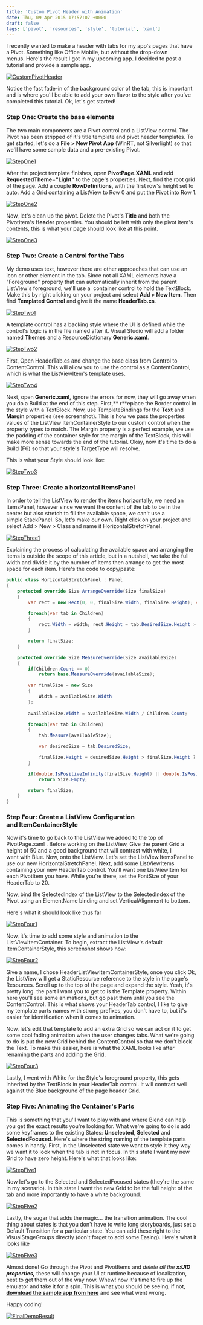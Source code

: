 ```yaml
---
title: 'Custom Pivot Header with Animation'
date: Thu, 09 Apr 2015 17:57:07 +0000
draft: false
tags: ['pivot', 'resources', 'style', 'tutorial', 'xaml']
---
```


I recently wanted to make a header with tabs for my app's pages that have a Pivot. Something like Office Mobile, but without the drop-down menus. Here's the result I got in my upcoming app. I decided to post a tutorial and provide a sample app.

[![CustomPivotHeader](/wp-content/uploads/2015/04/custompivotheader.gif)](/wp-content/uploads/2015/04/custompivotheader.gif)

Notice the fast fade-in of the background color of the tab, this is important and is where you'll be able to add your own flavor to the style after you've completed this tutorial. Ok, let's get started!

### Step One: Create the base elements

The two main components are a Pivot control and a ListView control. The Pivot has been stripped of it's title template and pivot header templates. To get started, let's do a **File > New Pivot App** (WinRT, not Silverlight) so that we'll have some sample data and a pre-existing Pivot.

[![StepOne1](/wp-content/uploads/2015/04/stepone1.png?w=700)](/wp-content/uploads/2015/04/stepone1.png)

After the project template finishes, open **PivotPage.XAML** and add **RequestedTheme="Light"** to the page's properties. Next, find the root grid of the page. Add a couple **RowDefinitions**, with the first row's height set to auto. Add a Grid containing a ListView to Row 0 and put the Pivot into Row 1.

[![StepOne2](/wp-content/uploads/2015/04/stepone2.png?w=700)](/wp-content/uploads/2015/04/stepone2.png)

Now, let's clean up the pivot. Delete the Pivot's **Title** and both the PivotItem's **Header** properties. You should be left with only the pivot item's contents, this is what your page should look like at this point.

[![StepOne3](/wp-content/uploads/2015/04/stepone3.png?w=700)](/wp-content/uploads/2015/04/stepone3.png)

### Step Two: Create a Control for the Tabs

My demo uses text, however there are other approaches that can use an icon or other element in the tab. Since not all XAML elements have a "Foreground" property that can automatically inherit from the parent ListView's foreground, we'll use a  container control to hold the TextBlock. Make this by right clicking on your project and select **Add > New Item**. Then find **Templated Control** and give it the name **HeaderTab.cs**.

[![StepTwo1](/wp-content/uploads/2015/04/steptwo1.png?w=700)](/wp-content/uploads/2015/04/steptwo1.png)

A template control has a backing style where the UI is defined while the control's logic is in the file named after it. Visual Studio will add a folder named **Themes** and a ResourceDictionary **Generic.xaml**.

[![StepTwo2](/wp-content/uploads/2015/04/steptwo2.png)](/wp-content/uploads/2015/04/steptwo2.png)

First, Open HeaderTab.cs and change the base class from Control to ContentControl. This will allow you to use the control as a ContentControl, which is what the ListViewItem's template uses.

[![StepTwo4](/wp-content/uploads/2015/04/steptwo4.png?w=700)](/wp-content/uploads/2015/04/steptwo4.png)

Next, open **Generic.xaml,** ignore the errors for now, they will go away when you do a Build at the end of this step. First,** r**eplace the Border control in the style with a TextBlock. Now, use TemplateBindings for the **Text** and **Margin** properties (see screenshot). This is how we pass the properties values of the ListView ItemContainerStyle to our custom control when the property types to match. The Margin property is a perfect example, we use the padding of the container style for the margin of the TextBlock, this will make more sense towards the end of the tutorial. Okay, now it's time to do a Build (F6) so that your style's TargetType will resolve.

This is what your Style should look like:

[![StepTwo3](/wp-content/uploads/2015/04/steptwo3.png)](/wp-content/uploads/2015/04/steptwo3.png)

### Step Three: Create a horizontal ItemsPanel

In order to tell the ListView to render the items horizontally, we need an ItemsPanel, however since we want the content of the tab to be in the center but also stretch to fill the available space, we can't use a simple StackPanel. So, let's make our own. Right click on your project and select Add > New > Class and name it HorizontalStretchPanel.

[![StepThree1](/wp-content/uploads/2015/04/stepthree1.png?w=700)](/wp-content/uploads/2015/04/stepthree1.png)

Explaining the process of calculating the available space and arranging the items is outside the scope of this article, but in a nutshell, we take the full width and divide it by the number of items then arrange to get the most space for each item. Here's the code to copy/paste:


```csharp
public class HorizontalStretchPanel : Panel 
{ 
    protected override Size ArrangeOverride(Size finalSize) 
    { 
        var rect = new Rect(0, 0, finalSize.Width, finalSize.Height); var width = finalSize.Width / Children.Count;

        foreach(var tab in Children) 
        { 
            rect.Width = width; rect.Height = tab.DesiredSize.Height > finalSize.Height ? tab.DesiredSize.Height : finalSize.Height; tab.Arrange(rect); rect.X = width + rect.X; 
        }

        return finalSize; 
    }

    protected override Size MeasureOverride(Size availableSize) 
    { 
        if(Children.Count == 0) 
            return base.MeasureOverride(availableSize);

        var finalSize = new Size 
        { 
            Width = availableSize.Width 
        }; 
        
        availableSize.Width = availableSize.Width / Children.Count;

        foreach(var tab in Children) 
        { 
            tab.Measure(availableSize);

            var desiredSize = tab.DesiredSize; 

            finalSize.Height = desiredSize.Height > finalSize.Height ? desiredSize.Height : finalSize.Height; 
        }

        if(double.IsPositiveInfinity(finalSize.Height) || double.IsPositiveInfinity(finalSize.Width)) 
            return Size.Empty;

        return finalSize; 
    } 
}
```


### Step Four: Create a ListView Configuration and ItemContainerStyle

Now it's time to go back to the ListView we added to the top of PivotPage.xaml . Before working on the ListView, Give the parent Grid a height of 50 and a good background that will contrast with white, I went with Blue. Now, onto the ListView. Let's set the ListView.ItemsPanel to use our new HorizontalStretchPanel. Next, add some ListViewItems containing your new HeaderTab control. You'll want one ListViewItem for each PivotItem you have. While you're there, set the FontSize of your HeaderTab to 20.

Now, bind the SelectedIndex of the ListView to the SelectedIndex of the Pivot using an ElementName binding and set VerticalAlignment to bottom.

Here's what it should look like thus far

[![StepFour1](/wp-content/uploads/2015/04/stepfour1.png)](/wp-content/uploads/2015/04/stepfour1.png)

Now, it's time to add some style and animation to the ListViewItemContainer. To begin, extract the ListView's default ItemContainerStyle, this screenshot shows how:

[![StepFour2](/wp-content/uploads/2015/04/stepfour2.png?w=700)](/wp-content/uploads/2015/04/stepfour2.png)

Give a name, I chose HeaderListViewItemContainerStyle, once you click Ok, the ListView will get a StaticResource reference to the style in the page's Resources. Scroll up to the top of the page and expand the style. Yeah, it's pretty long. the part I want you to get to is the Template property. Within here you'll see some animations, but go past them until you see the ContentControl. This is what shows your HeaderTab control, I like to give my template parts names with strong prefixes, you don't have to, but it's easier for identification when it comes to animation.

Now, let's edit that template to add an extra Grid so we can act on it to get some cool fading animation when the user changes tabs. What we're going to do is put the new Grid behind the ContentControl so that we don't block the Text. To make this easier, here is what the XAML looks like after renaming the parts and adding the Grid.

[![StepFour3](/wp-content/uploads/2015/04/stepfour3.png)](/wp-content/uploads/2015/04/stepfour3.png)

Lastly, I went with White for the Style's foreground property, this gets inherited by the TextBlock in your HeaderTab control. It will contrast well against the Blue background of the page header Grid.

### Step Five: Animating the Container's Parts

This is something that you'll want to play with and where Blend can help you get the exact results you're looking for. What we're going to do is add some keyframes to the existing States: **Unselected**, **Selected** and **SelectedFocused**. Here's where the string naming of the template parts comes in handy. First, in the Unselected state we want to style it they way we want it to look when the tab is not in focus. In this state I want my new Grid to have zero height. Here's what that looks like:

[![StepFive1](/wp-content/uploads/2015/04/stepfive1.png?w=700)](/wp-content/uploads/2015/04/stepfive1.png)

Now let's go to the Selected and SelectedFocused states (they're the same in my scenario). In this state I want the new Grid to be the full height of the tab and more importantly to have a white background.

[![StepFive2](/wp-content/uploads/2015/04/stepfive2.png)](/wp-content/uploads/2015/04/stepfive2.png)

Lastly, the sugar that adds the magic... the transition animation. The cool thing about states is that you don't have to write long storyboards, just set a Default Transition for a particular state. You can add these right to the VisualStageGroups directly (don't forget to add some Easing). Here's what it looks like

[![StepFive3](/wp-content/uploads/2015/04/stepfive3.png)](/wp-content/uploads/2015/04/stepfive3.png)

Almost done! Go through the Pivot and PivotItems and _delete all the **x:UID properties,**_ these will change your UI at runtime because of localization, best to get them out of the way now. Whew! now it's time to fire up the emulator and take it for a spin. This is what you should be seeing, if not, **[download the sample app from here](https://onedrive.live.com/redir?resid=43d5c5111e418478!629253&authkey=!AM4GuwxtLW1Ojlo&ithint=file%2czip "Sample App")** and see what went wrong.

Happy coding!

[![FinalDemoResult](/wp-content/uploads/2015/04/finaldemoresult.gif)](/wp-content/uploads/2015/04/finaldemoresult.gif)